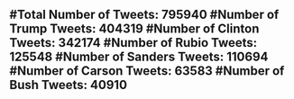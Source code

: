 #Total Number of Tweets: 795940 
#Number of Trump Tweets: 404319
#Number of Clinton Tweets: 342174
#Number of Rubio Tweets: 125548
#Number of Sanders Tweets: 110694
#Number of Carson Tweets: 63583
#Number of Bush Tweets: 40910
---

